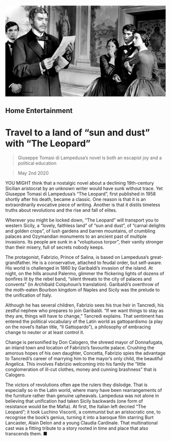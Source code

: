 ![](./images/20200502_BKP016.jpg)

## Home Entertainment

# Travel to a land of “sun and dust” with “The Leopard”

> Giuseppe Tomasi di Lampedusa’s novel is both an escapist joy and a political education

> May 2nd 2020

YOU MIGHT think that a nostalgic novel about a declining 19th-century Sicilian aristocrat by an unknown writer would have sunk without trace. Yet Giuseppe Tomasi di Lampedusa’s “The Leopard”, first published in 1958 shortly after his death, became a classic. One reason is that it is an extraordinarily evocative piece of writing. Another is that it distils timeless truths about revolutions and the rise and fall of elites.

Wherever you might be locked down, “The Leopard” will transport you to western Sicily, a “lovely, faithless land” of “sun and dust”, of “carnal delights and golden crops”, of lush gardens and barren mountains, of crumbling palaces and Ozymandian monuments to an ancient past of multiple invasions. Its people are sunk in a “voluptuous torpor”, their vanity stronger than their misery, full of secrets nobody keeps.

The protagonist, Fabrizio, Prince of Salina, is based on Lampedusa’s great-grandfather. He is a conservative, attached to feudal order, but self-aware. His world is challenged in 1860 by Garibaldi’s invasion of the island. At night, on the hills around Palermo, glimmer the flickering lights of dozens of bonfires lit by the rebel band, “silent threats to the city of palaces and convents” (in Archibald Colquhoun’s translation). Garibaldi’s overthrow of the moth-eaten Bourbon kingdom of Naples and Sicily was the prelude to the unification of Italy.

Although he has several children, Fabrizio sees his true heir in Tancredi, his zestful nephew who prepares to join Garibaldi. “If we want things to stay as they are, things will have to change,” Tancredi explains. That sentiment has entered the political vocabulary of the Latin world as gattopardismo (a play on the novel’s Italian title, “Il Gattopardo”), a philosophy of embracing change to neuter or at least control it.

Change is personified by Don Calogero, the shrewd mayor of Donnafugata, an inland town and location of Fabrizio’s favourite palace. Crushing the amorous hopes of his own daughter, Concetta, Fabrizio spies the advantage to Tancredi’s career of marrying him to the mayor’s only child, the beautiful Angelica. This involves Fabrizio welcoming into his family the “little conglomeration of ill-cut clothes, money and cunning brashness” that is Calogero.

The victors of revolutions often ape the rulers they dislodge. That is especially so in the Latin world, where many have been rearrangements of the furniture rather than genuine upheavals. Lampedusa was not alone in believing that unification had taken Sicily backwards (one form of resistance would be the Mafia). At first, the Italian left decried “The Leopard”; it took Luchino Visconti, a communist but an aristocratic one, to recognise the book’s genius, turning it into a baroque film starring Burt Lancaster, Alain Delon and a young Claudia Cardinale. That multinational cast was a fitting tribute to a story rooted in time and place that also transcends them. ■